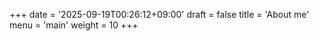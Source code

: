 +++
date = '2025-09-19T00:26:12+09:00'
draft = false
title = 'About me'
menu = 'main'
weight = 10
+++
